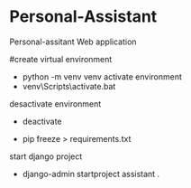 # Personal-Assistant
Personal-assitant Web application 

#create virtual environment

- python -m venv venv
activate environment
- venv\Scripts\activate.bat

desactivate environment
- deactivate

- pip freeze > requirements.txt

start django project
- django-admin startproject assistant .
